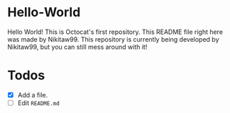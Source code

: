 # Hello-World
Hello World! This is Octocat's first repository. This README file right here was made by Nikitaw99. This repository is currently being developed by Nikitaw99, but you can still mess around with it!

# Todos
- [x] Add a file.
- [ ] Edit `README.md`
